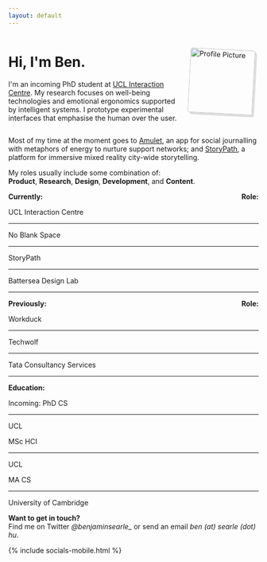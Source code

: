 ```yaml
---
layout: default
---
```



<div style="display: flex; align-items: center; justify-content: space-around;">
  <div style="flex: 1; padding-right: 20px;">
    <h1>Hi, I'm Ben.</h1>
    <p>I'm an incoming PhD student at <a href="https://www.ucl.ac.uk/uclic">UCL Interaction Centre</a>. My research focuses on well-being technologies and emotional ergonomics supported by intelligent systems. I prototype experimental interfaces that emphasise the human over the user.</p>
  </div>
  <div style="width: 140px;"> <!-- Adjust width as needed -->
   <!--change to assets/pfp.png when working locally smh-->
    <img src="/assets/pfp.png" alt="Profile Picture" style="width: 130px; border-radius: 4px; transform: rotate(3deg); box-shadow: 4px 4px 0px #1c1c1c24;">
  </div>
  
</div>

Most of my time at the moment goes to <a href="https://www.noblank.space/work/amulet">Amulet</a>, an app for social journalling with metaphors of energy to nurture support networks; and <a href="/">StoryPath</a>, a platform for immersive mixed reality city-wide storytelling.

My roles usually include some combination of: <br><span style="white-space: nowrap;"><i class="ph ph-package" style="font-size: 20px; vertical-align: middle;"></i> <b>Product</b></span>, <span style="white-space: nowrap;"><i class="ph ph-microscope" style="font-size: 20px; vertical-align: middle;"></i> <b>Research</b></span>, <span style="white-space: nowrap;"><i class="ph ph-palette" style="font-size: 20px; vertical-align: middle;"></i> <b>Design</b></span>, <span style="white-space: nowrap;"><i class="ph ph-code" style="font-size: 20px; vertical-align: middle;"></i> <b>Development</b></span>, and <span style="white-space: nowrap;"><i class="ph ph-pen-nib" style="font-size: 20px; vertical-align: middle;"></i> <b>Content</b></span>.

<div style="display: flex; justify-content: space-between; padding: 0px; font-weight: bold;">
    <span>Currently:</span>
    <span>Role:</span>
</div>

<div class="works">
  <div class="work">
    <p>UCL Interaction Centre</p>
    <hr>
    <i class="ph ph-microscope"></i>
    <i class="ph ph-palette"></i>
    <i class="ph ph-code"></i>
    <i class="ph ph-pen-nib"></i>
  </div>
  <div class="work">
    <p>No Blank Space</p>
    <hr>
    <i class="ph ph-package"></i>
    <i class="ph ph-palette"></i>
    <i class="ph ph-code"></i>
  </div>
  <div class="work">
    <p>StoryPath</p>
    <hr>
    <i class="ph ph-package"></i>
    <i class="ph ph-palette"></i>
    <i class="ph ph-code"></i>
  </div>
    <div class="work">
      <p class="work-title">Battersea Design Lab</p>
      <hr>
      <i class="ph ph-microscope"></i>
      <i class="ph ph-palette"></i>
      <i class="ph ph-pen-nib"></i>
    </div>
</div>

<div style="display: flex; justify-content: space-between; padding-bottom: 0px; font-weight: bold;">
    <span>Previously:</span>
    <span>Role:</span>
</div>
<div class="works">
 <div class="work">
    <p>Workduck</p>
    <hr>
    <i class="ph ph-package"></i>
    <i class="ph ph-microscope"></i>
    <i class="ph ph-palette"></i>
  </div>
  <div class="work">
    <p>Techwolf</p>
    <hr>
    <i class="ph ph-package"></i>
    <i class="ph ph-microscope"></i>
    <i class="ph ph-palette"></i>
    <i class="ph ph-pen-nib"></i>
  </div>
  <div class="work">
    <p>Tata Consultancy Services</p>
    <hr>
    <i class="ph ph-palette"></i>
    <i class="ph ph-code"></i>
  </div>
</div>

<div style="display: flex; justify-content: space-between; padding: 0px; font-weight: bold;">
    <span>Education:</span>
</div>
<div class="works">
  <div class="work">
    <p>Incoming: PhD CS</p>
    <hr>
    <p>UCL</p>
  </div>
  <div class="work">
    <p>MSc HCI</p>
    <hr>
    <p>UCL</p>
  </div>
  <div class="work">
    <p>MA CS</p>
    <hr>
    <p>University of Cambridge</p>
  </div>
</div>

**Want to get in touch?** <br>
Find me on Twitter *@benjaminsearle_* or send an email *ben (at) searle (dot) hu*.

<div class="socials">
  {% include socials-mobile.html %}
</div>